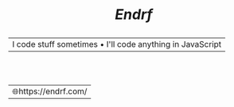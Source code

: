 # <p align="center">***Endrf***</p>
## <table align="center"><tr><td>I code stuff sometimes • I'll code anything in JavaScript</td></tr></table>

<br>
<br>

<table><tr><td>🌐https://endrf.com/</td></tr></table>

